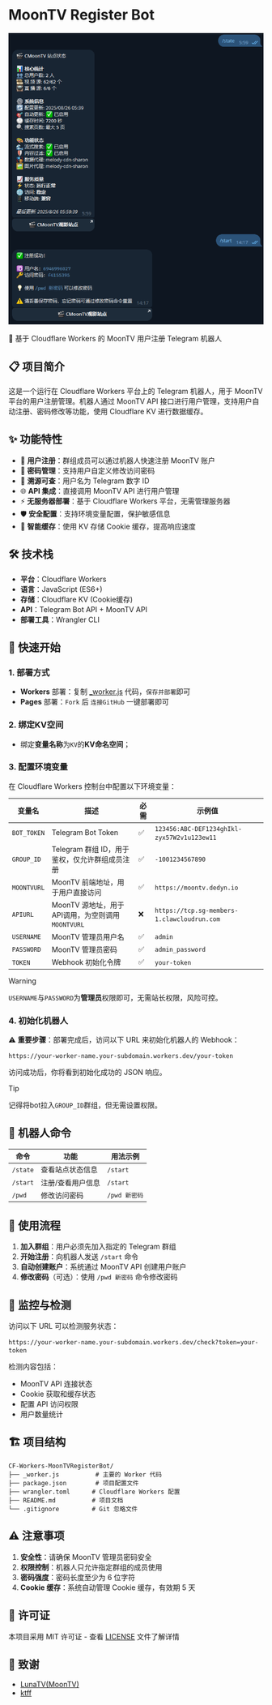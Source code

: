 # MoonTV Register Bot
![bot](./bot.png)

🤖 基于 Cloudflare Workers 的 MoonTV 用户注册 Telegram 机器人

## 📋 项目简介

这是一个运行在 Cloudflare Workers 平台上的 Telegram 机器人，用于 MoonTV 平台的用户注册管理。机器人通过 MoonTV API 接口进行用户管理，支持用户自动注册、密码修改等功能，使用 Cloudflare KV 进行数据缓存。

## ✨ 功能特性

- 🔐 **用户注册**：群组成员可以通过机器人快速注册 MoonTV 账户
- 🔑 **密码管理**：支持用户自定义修改访问密码
- 👥 **溯源可查**：用户名为 Telegram 数字 ID
- 🌐 **API 集成**：直接调用 MoonTV API 进行用户管理
- ⚡ **无服务器部署**：基于 Cloudflare Workers 平台，无需管理服务器
- 🛡️ **安全配置**：支持环境变量配置，保护敏感信息
- 💾 **智能缓存**：使用 KV 存储 Cookie 缓存，提高响应速度

## 🛠️ 技术栈

- **平台**：Cloudflare Workers
- **语言**：JavaScript (ES6+)
- **存储**：Cloudflare KV (Cookie缓存)
- **API**：Telegram Bot API + MoonTV API
- **部署工具**：Wrangler CLI

## 🚀 快速开始
### 1. 部署方式
- **Workers** 部署：复制 [_worker.js](https://github.com/cmliu/CF-Workers-MoonTVRegisterBot/blob/main/_worker.js) 代码，`保存并部署`即可
- **Pages** 部署：`Fork` 后 `连接GitHub` 一键部署即可

### 2. 绑定KV空间
   - 绑定**变量名称**为`KV`的**KV命名空间**；

### 3. 配置环境变量

在 Cloudflare Workers 控制台中配置以下环境变量：

| 变量名 | 描述 | 必需 | 示例值 |
|--------|------|------|--------|
| `BOT_TOKEN` | Telegram Bot Token | ✅ | `123456:ABC-DEF1234ghIkl-zyx57W2v1u123ew11` |
| `GROUP_ID` | Telegram 群组 ID，用于鉴权，仅允许群组成员注册 | ✅ | `-1001234567890` |
| `MOONTVURL` | MoonTV 前端地址，用于用户直接访问 | ✅ | `https://moontv.dedyn.io` |
| `APIURL` | MoonTV 源地址，用于API调用，为空则调用`MOONTVURL` | ❌ | `https://tcp.sg-members-1.clawcloudrun.com` |
| `USERNAME` | MoonTV 管理员用户名 | ✅ | `admin` |
| `PASSWORD` | MoonTV 管理员密码 | ✅ | `admin_password` |
| `TOKEN` | Webhook 初始化令牌 | ✅ | `your-token` |

> [!WARNING]
> `USERNAME`与`PASSWORD`为**管理员**权限即可，无需站长权限，风险可控。

### 4. 初始化机器人

⚠️ **重要步骤**：部署完成后，访问以下 URL 来初始化机器人的 Webhook：

```url
https://your-worker-name.your-subdomain.workers.dev/your-token
```

访问成功后，你将看到初始化成功的 JSON 响应。

> [!TIP]
> 记得将bot拉入`GROUP_ID`群组，但无需设置权限。

## 🤖 机器人命令

| 命令 | 功能 | 用法示例 |
|------|------|----------|
| `/state` | 查看站点状态信息 | `/start` |
| `/start` | 注册/查看用户信息 | `/start` |
| `/pwd` | 修改访问密码 | `/pwd 新密码` |

## 📱 使用流程

1. **加入群组**：用户必须先加入指定的 Telegram 群组
2. **开始注册**：向机器人发送 `/start` 命令
3. **自动创建账户**：系统通过 MoonTV API 创建用户账户
4. **修改密码**（可选）：使用 `/pwd 新密码` 命令修改密码

## 🔧 监控与检测

访问以下 URL 可以检测服务状态：

```url
https://your-worker-name.your-subdomain.workers.dev/check?token=your-token
```

检测内容包括：
- MoonTV API 连接状态
- Cookie 获取和缓存状态  
- 配置 API 访问权限
- 用户数量统计

## 🏗️ 项目结构

```
CF-Workers-MoonTVRegisterBot/
├── _worker.js          # 主要的 Worker 代码
├── package.json        # 项目配置文件
├── wrangler.toml      # Cloudflare Workers 配置
├── README.md          # 项目文档
└── .gitignore         # Git 忽略文件
```

## ⚠️ 注意事项

1. **安全性**：请确保 MoonTV 管理员密码安全
2. **权限控制**：机器人只允许指定群组的成员使用
3. **密码强度**：密码长度至少为 6 位字符
4. **Cookie 缓存**：系统自动管理 Cookie 缓存，有效期 5 天

## 📄 许可证

本项目采用 MIT 许可证 - 查看 [LICENSE](LICENSE) 文件了解详情

## 🙏 致谢

- [LunaTV(MoonTV)](https://github.com/MoonTechLab/LunaTV)
- [ktff](https://t.me/zero_freez)
